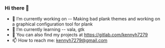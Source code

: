 ### Hi there 👋
- 🔭 I’m currently working on -- Making bad plank themes and working on a graphical configuration tool for plank
- 🌱 I’m currently learning -- vala, gtk
- 🌱 You can also find my projects at https://gitlab.com/kennyh7279
- 📫 How to reach me: kennyh7279@gmail.com
